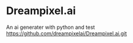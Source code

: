 # Dreampixel.ai
An ai generater with python and test 
https://github.com/dreampixelai/Dreampixel.ai.git

